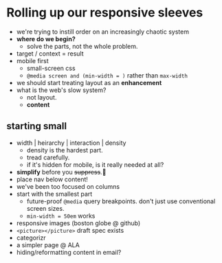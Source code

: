 # Rolling up our responsive sleeves

* we're trying to instill order on an increasingly chaotic system
* **where do we begin?**
	* solve the parts, not the whole problem.
* target / context = result
* mobile first
	* small-screen css
	* `@media screen and (min-width = )` rather than `max-width`
* we should start treating layout as an **enhancement**
* what is the web's slow system?
	* not layout.
	* **content**

## starting small

* width | heirarchy | interaction | density
	* density is the hardest part.
	* tread carefully.
	* if it's hidden for mobile, is it really needed at all?
* **simplify** before you <del>suppress</del>.
* place nav below content!
* we've been too focused on columns
* start with the smallest part
	* future-proof `@media` query breakpoints. don't just use conventional screen sizes.
	* `min-width = 50em` works
* responsive images (boston globe @ github)
* `<picture></picture>` draft spec exists
* categorizr
* a simpler page @ ALA
* hiding/reformatting content in email?